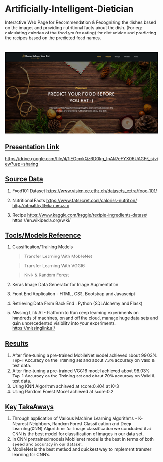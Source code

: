 # Artificially-Intelligent-Dietician
Interactive Web Page for Recommendation &amp; Recognizing the dishes based on the images and providing nutritional facts about the dish. (For eg: calculating calories of the food you're eating) for diet advice and predicting the recipes based on the predicted food names.


#
![Home Page Pic](KnowBeforeYouEat.png)

## <ins> Presentation Link </ins>
https://drive.google.com/file/d/1iEOcmkQz6DOkg_IpAN7eFYXO6UAGF6_s/view?usp=sharing

## <ins> Source Data </ins>

1) Food101 Dataset
https://www.vision.ee.ethz.ch/datasets_extra/food-101/

2) Nutritional Facts 
https://www.fatsecret.com/calories-nutrition/
http://ahealthylifeforme.com

3) Recipe
https://www.kaggle.com/kaggle/recipie-ingredients-dataset
https://en.wikipedia.org/wiki/

## <ins> Tools/Models Reference </ins>

1) Classification/Training Models

   > Transfer Learning With MobileNet 
   
   > Transfer Learning With VGG16
   
   > KNN & Random Forest

2) Keras Image Data Generator for Image Augmentation

3) Front End Application - HTML, CSS, Bootstrap and Javascript

4) Retrieving Data From Back End : Python (SQLAlchemy and Flask)

5) Missing Link AI - Platform to Run deep learning experiments on hundreds of machines, on and off the cloud, manage huge data sets and gain unprecedented visibility into your experiments.
https://missinglink.ai/

## <ins> Results </ins>
1) After fine-tuning a pre-trained MobileNet model achieved about 99.03% Top-1 Accuracy on the Training set and about 73% accuracy on Valid & test data.
2) After fine-tuning a pre-trained VGG16 model achieved about 98.03% Top-1 Accuracy on the Training set and about 70% accuracy on Valid & test data.
3) Using KNN  Algorithm achieved at score:0.404 at K=3
4) Using Random Forest Model achieved at score:0.2


## <ins> Key TakeAways </ins>
1) Through application of Various Machine Learning Algorithms - K-Nearest Neighbors, Random Forest Classification and Deep Learning(CNN) Algorithms for image classification we concluded that CNN is the best model for classification of images in our data set.
2) In CNN pretrained models  Mobilenet model is the best in terms of both speed and accuracy in our dataset.
3) MobileNet is the best method and quickest way to implement transfer learning for CNN’s.
